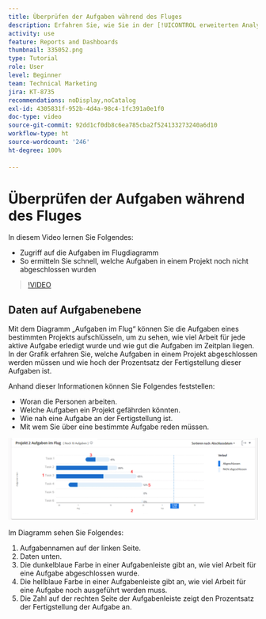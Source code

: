 ```yaml
---
title: Überprüfen der Aufgaben während des Fluges
description: Erfahren Sie, wie Sie in der [!UICONTROL erweiterten Analyse] auf die Aufgaben im Flugdiagramm zugreifen und schnell feststellen können, welche Aufgaben in einem Projekt noch nicht erledigt wurden.
activity: use
feature: Reports and Dashboards
thumbnail: 335052.png
type: Tutorial
role: User
level: Beginner
team: Technical Marketing
jira: KT-8735
recommendations: noDisplay,noCatalog
exl-id: 4305831f-952b-4d4a-98c4-1fc391a0e1f0
doc-type: video
source-git-commit: 92dd1cf0db8c6ea785cba2f524133273240a6d10
workflow-type: ht
source-wordcount: '246'
ht-degree: 100%

---
```


# Überprüfen der Aufgaben während des Fluges

In diesem Video lernen Sie Folgendes:

* Zugriff auf die Aufgaben im Flugdiagramm
* So ermitteln Sie schnell, welche Aufgaben in einem Projekt noch nicht abgeschlossen wurden

>[!VIDEO](https://video.tv.adobe.com/v/335052/?quality=12&learn=on)

## Daten auf Aufgabenebene

Mit dem Diagramm „Aufgaben im Flug“ können Sie die Aufgaben eines bestimmten Projekts aufschlüsseln, um zu sehen, wie viel Arbeit für jede aktive Aufgabe erledigt wurde und wie gut die Aufgaben im Zeitplan liegen. In der Grafik erfahren Sie, welche Aufgaben in einem Projekt abgeschlossen werden müssen und wie hoch der Prozentsatz der Fertigstellung dieser Aufgaben ist.

Anhand dieser Informationen können Sie Folgendes feststellen:

* Woran die Personen arbeiten.
* Welche Aufgaben ein Projekt gefährden könnten.
* Wie nah eine Aufgabe an der Fertigstellung ist.
* Mit wem Sie über eine bestimmte Aufgabe reden müssen.

![Ein Bild, das eine Aufgabe im Flugdiagramm mit Zahlen zu den Bereichen anzeigt, die in den folgenden Aufzählungspunkten beschrieben werden](assets/section-2-11.png)

Im Diagramm sehen Sie Folgendes:

1. Aufgabennamen auf der linken Seite.
1. Daten unten.
1. Die dunkelblaue Farbe in einer Aufgabenleiste gibt an, wie viel Arbeit für eine Aufgabe abgeschlossen wurde.
1. Die hellblaue Farbe in einer Aufgabenleiste gibt an, wie viel Arbeit für eine Aufgabe noch ausgeführt werden muss.
1. Die Zahl auf der rechten Seite der Aufgabenleiste zeigt den Prozentsatz der Fertigstellung der Aufgabe an.
